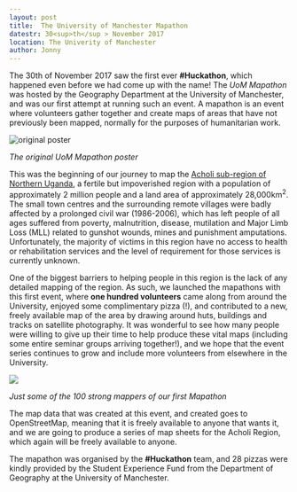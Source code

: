 ```yaml
---
layout: post
title:  The University of Manchester Mapathon
datestr: 30<sup>th</sup	> November 2017
location: The Univerity of Manchester
author: Jonny
---
```


The 30th of November 2017 saw the first ever **#Huckathon**, which happened even before we had come up with the name! The *UoM Mapathon* was hosted by the Geography Department at the University of Manchester, and was our first attempt at running such an event. A mapathon is an event where volunteers gather together and create maps of areas that have not previously been mapped, normally for the purposes of humanitarian work.

![original poster](../../../images/blog/firstposter.jpg)

*The original UoM Mapathon poster*

This was the beginning of our journey to map the [Acholi sub-region of Northern Uganda](https://en.wikipedia.org/wiki/Acoli_people), a fertile but impoverished region with a population of approximately 2 million people and a land area of approximately 28,000km<sup>2</sup>. The small town centres and the surrounding remote villages were badly affected by a prolonged civil war (1986-2006), which has left people of all ages suffered from poverty, malnutrition, disease, mutilation and Major Limb Loss (MLL) related to gunshot wounds, mines and punishment amputations. Unfortunately, the majority of victims in this region have no access to health or rehabilitation services and the level of requirement for those services is currently unknown.

One of the biggest barriers to helping people in this region is the lack of any detailed mapping of the region. As such, we launched the mapathons with this first event, where **one hundred volunteers** came along from around the University, enjoyed some complimentary pizza (!), and contributed to a new, freely available map of the area by drawing around huts, buildings and tracks on satellite photography. It was wonderful to see how many people were willing to give up their time to help produce these vital maps (including some entire seminar groups arriving together!), and we hope that the event series continues to grow and include more volunteers from elsewhere in the University.

![](../../../images/blog/mapathon2.jpeg)

*Just some of the 100 strong mappers of our first Mapathon*

The map data that was created at this event, and  created goes to OpenStreetMap, meaning that it is freely available to anyone that wants it, and we are going to produce a series of map sheets for the Acholi Region, which again will be freely available to anyone.

The mapathon was organised by the **#Huckathon** team, and 28 pizzas were kindly provided by the Student Experience Fund from the Department of Geography at the University of Manchester.
 